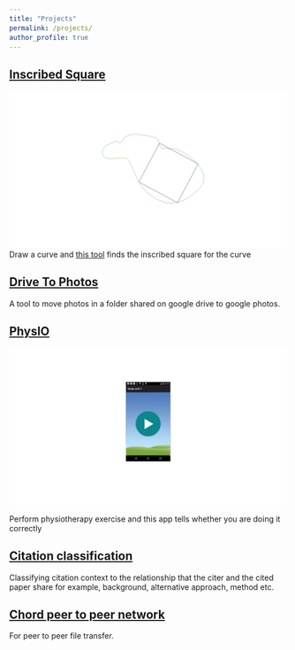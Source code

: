 ```yaml
---
title: "Projects"
permalink: /projects/
author_profile: true
---
```


## [Inscribed Square](https://github.com/rahulgurnani/inscribed-square)
![image](/assets/images/inscribed_square.png)
Draw a curve and [this tool](https://rahulgurnani.github.io/inscribed-square/) finds the inscribed square for the curve


## [Drive To Photos](https://github.com/rahulgurnani/google-drive-to-photos)

A tool to move photos in a folder shared on google drive to google photos.


## [PhysIO](https://github.com/mronian/PhysIO)
[![image](/assets/images/physio.png)](https://www.dropbox.com/s/2d6mcddefg65pkh/PhysIO.mp4?dl=0#)

Perform physiotherapy exercise and this app tells whether you are doing it correctly

## [Citation classification](https://docs.google.com/document/d/15r5GibXR5eLvQjkgypY-KI8W8fcHDRuuKKB7BoHuMYc/edit?usp=sharing)

Classifying citation context to the relationship that the citer and the cited paper share for example, background, alternative approach, method etc.

## [Chord peer to peer network](https://github.com/rahulgurnani/Chord-Peer-to-peer)

For peer to peer file transfer.